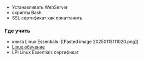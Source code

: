 - Устанавливать WebServer
- скрипты Bash
- SSL сертификат как приаттачить

### Где учить

* книга Linux Essentials 
  ![[Pasted image 20250113111020.png]]
* [Linux обучение ](https://www.youtube.com/playlist?list=PLg5SS_4L6LYuE4z-3BgLYGkZrs-cF4Tep)
* LPI Linux Essentials сертификат